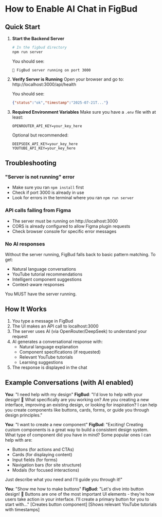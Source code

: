 # How to Enable AI Chat in FigBud

## Quick Start

1. **Start the Backend Server**
   ```bash
   # In the figbud directory
   npm run server
   ```
   
   You should see:
   ```
   🚀 FigBud server running on port 3000
   ```

2. **Verify Server is Running**
   Open your browser and go to: http://localhost:3000/api/health
   
   You should see:
   ```json
   {"status":"ok","timestamp":"2025-07-21T..."}
   ```

3. **Required Environment Variables**
   Make sure you have a `.env` file with at least:
   ```
   OPENROUTER_API_KEY=your_key_here
   ```
   
   Optional but recommended:
   ```
   DEEPSEEK_API_KEY=your_key_here
   YOUTUBE_API_KEY=your_key_here
   ```

## Troubleshooting

### "Server is not running" error
- Make sure you ran `npm install` first
- Check if port 3000 is already in use
- Look for errors in the terminal where you ran `npm run server`

### API calls failing from Figma
- The server must be running on http://localhost:3000
- CORS is already configured to allow Figma plugin requests
- Check browser console for specific error messages

### No AI responses
Without the server running, FigBud falls back to basic pattern matching. To get:
- Natural language conversations
- YouTube tutorial recommendations
- Intelligent component suggestions
- Context-aware responses

You MUST have the server running.

## How It Works

1. You type a message in FigBud
2. The UI makes an API call to localhost:3000
3. The server uses AI (via OpenRouter/DeepSeek) to understand your request
4. AI generates a conversational response with:
   - Natural language explanation
   - Component specifications (if requested)
   - Relevant YouTube tutorials
   - Learning suggestions
5. The response is displayed in the chat

## Example Conversations (with AI enabled)

**You**: "I need help with my design"
**FigBud**: "I'd love to help with your design! 🎨 What specifically are you working on? Are you creating a new interface, improving an existing design, or looking for inspiration? I can help you create components like buttons, cards, forms, or guide you through design principles."

**You**: "I want to create a new component"
**FigBud**: "Exciting! Creating custom components is a great way to build a consistent design system. What type of component did you have in mind? Some popular ones I can help with are:
- Buttons (for actions and CTAs)
- Cards (for displaying content)
- Input fields (for forms)
- Navigation bars (for site structure)
- Modals (for focused interactions)

Just describe what you need and I'll guide you through it!"

**You**: "Show me how to make buttons"
**FigBud**: "Let's dive into button design! 🎯 Buttons are one of the most important UI elements - they're how users take action in your interface. I'll create a primary button for you to start with..."
[Creates button component]
[Shows relevant YouTube tutorials with timestamps]
